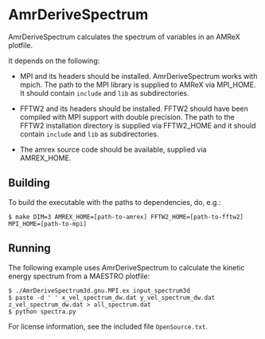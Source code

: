 # AmrDeriveSpectrum

AmrDeriveSpectrum calculates the spectrum of variables in an AMReX plotfile.

It depends on the following:

- MPI and its headers should be installed. AmrDeriveSpectrum works
  with mpich.  The path to the MPI library is supplied to AMReX via MPI_HOME.
  It should contain `include` and `lib` as subdirectories.

- FFTW2 and its headers should be installed.  FFTW2 should have been
  compiled with MPI support with double precision.  The path to the
  FFTW2 installation directory is supplied via FFTW2_HOME and it
  should contain `include` and `lib` as subdirectories.

- The amrex source code should be available, supplied via AMREX_HOME.

## Building

To build the executable with the paths to dependencies, do, e.g.:

```
$ make DIM=3 AMREX_HOME=[path-to-amrex] FFTW2_HOME=[path-to-fftw2] MPI_HOME=[path-to-mpi]
```

## Running

The following example uses AmrDeriveSpectrum to calculate the kinetic
energy spectrum from a MAESTRO plotfile:

```
$ ./AmrDeriveSpectrum3d.gnu.MPI.ex input_spectrum3d
$ paste -d ' ' x_vel_spectrum_dw.dat y_vel_spectrum_dw.dat z_vel_spectrum_dw.dat > all_spectrum.dat
$ python spectra.py
```

For license information, see the included file `OpenSource.txt`.

